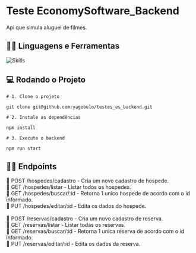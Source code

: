 # Teste EconomySoftware_Backend

Api que simula aluguel de filmes.

## :man_mechanic: Linguagens e Ferramentas

![Skills](https://skillicons.dev/icons?i=nodejs,express)

## :computer: Rodando o Projeto

```shell
# 1. Clone o projeto

git clone git@github.com:yagobelo/testes_es_backend.git

# 2. Instale as dependências

npm install

# 3. Execute o backend

npm run start

```

## :sassy_man: Endpoints

🚩 POST /hospedes/cadastro - Cria um novo cadastro de hospede.<br>
🚩 GET /hospedes/listar - Listar todos os hospedes.<br>
🚩 GET /hospedes/buscar/:id - Retorna 1 unico hospede de acordo com o id informado.<br>
🚩 PUT /hospedes/editar/:id - Edita os dados do hospede.<br>
<br>
🚩 POST /reservas/cadastro - Cria um novo cadastro de reserva.<br>
🚩 GET /reservas/listar - Listar todas os reservas.<br>
🚩 GET /reservas/buscar/:id - Retorna 1 unica reserva de acordo com o id informado.<br>
🚩 PUT /reservas/editar/:id - Edita os dados da reserva.<br>
